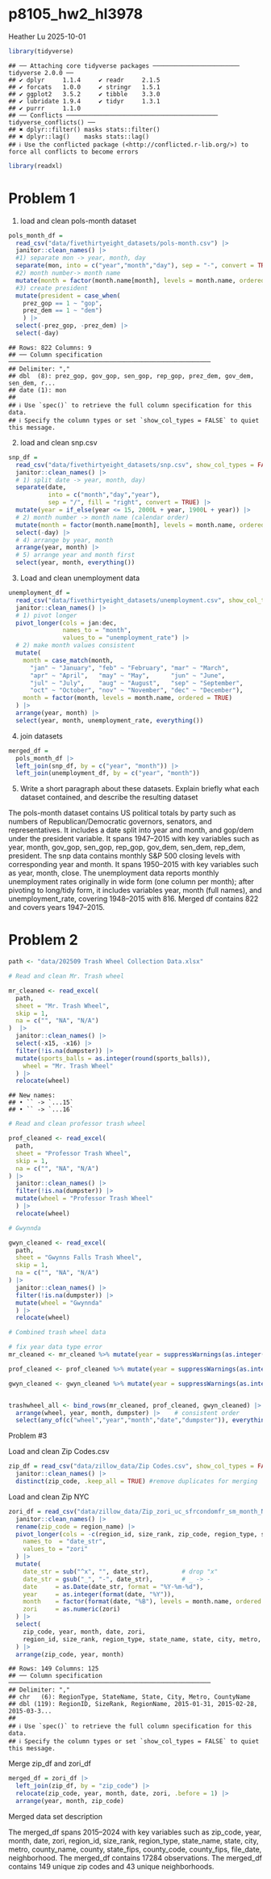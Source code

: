 p8105_hw2_hl3978
================
Heather Lu
2025-10-01

``` r
library(tidyverse)
```

    ## ── Attaching core tidyverse packages ──────────────────────── tidyverse 2.0.0 ──
    ## ✔ dplyr     1.1.4     ✔ readr     2.1.5
    ## ✔ forcats   1.0.0     ✔ stringr   1.5.1
    ## ✔ ggplot2   3.5.2     ✔ tibble    3.3.0
    ## ✔ lubridate 1.9.4     ✔ tidyr     1.3.1
    ## ✔ purrr     1.1.0     
    ## ── Conflicts ────────────────────────────────────────── tidyverse_conflicts() ──
    ## ✖ dplyr::filter() masks stats::filter()
    ## ✖ dplyr::lag()    masks stats::lag()
    ## ℹ Use the conflicted package (<http://conflicted.r-lib.org/>) to force all conflicts to become errors

``` r
library(readxl)
```

# Problem 1

1)  load and clean pols-month dataset

``` r
pols_month_df = 
  read_csv("data/fivethirtyeight_datasets/pols-month.csv") |> 
  janitor::clean_names() |> 
  #1) separate mon -> year, month, day
  separate(mon, into = c("year","month","day"), sep = "-", convert = TRUE) |>
  #2) month number-> month name
  mutate(month = factor(month.name[month], levels = month.name, ordered = TRUE)) |> 
  #3) create president 
  mutate(president = case_when(
    prez_gop == 1 ~ "gop",
    prez_dem == 1 ~ "dem")
    ) |> 
  select(-prez_gop, -prez_dem) |> 
  select(-day)
```

    ## Rows: 822 Columns: 9
    ## ── Column specification ────────────────────────────────────────────────────────
    ## Delimiter: ","
    ## dbl  (8): prez_gop, gov_gop, sen_gop, rep_gop, prez_dem, gov_dem, sen_dem, r...
    ## date (1): mon
    ## 
    ## ℹ Use `spec()` to retrieve the full column specification for this data.
    ## ℹ Specify the column types or set `show_col_types = FALSE` to quiet this message.

2)  load and clean snp.csv

``` r
snp_df = 
  read_csv("data/fivethirtyeight_datasets/snp.csv", show_col_types = FALSE) |>
  janitor::clean_names() |> 
  # 1) split date -> year, month, day)
  separate(date, 
           into = c("month","day","year"),
           sep = "/", fill = "right", convert = TRUE) |> 
  mutate(year = if_else(year <= 15, 2000L + year, 1900L + year)) |>
  # 2) month number -> month name (calendar order)
  mutate(month = factor(month.name[month], levels = month.name, ordered = TRUE)) |> 
  select(-day) |>
  # 4) arrange by year, month
  arrange(year, month) |>
  # 5) arrange year and month first
  select(year, month, everything())
```

3)  Load and clean unemployment data

``` r
unemployment_df = 
  read_csv("data/fivethirtyeight_datasets/unemployment.csv", show_col_types = FALSE) |>
  janitor::clean_names() |> 
  # 1) pivot longer
  pivot_longer(cols = jan:dec,
               names_to = "month",
               values_to = "unemployment_rate") |> 
  # 2) make month values consistent
  mutate(
    month = case_match(month,
      "jan" ~ "January", "feb" ~ "February", "mar" ~ "March",
      "apr" ~ "April",   "may" ~ "May",      "jun" ~ "June",
      "jul" ~ "July",    "aug" ~ "August",   "sep" ~ "September",
      "oct" ~ "October", "nov" ~ "November", "dec" ~ "December"), 
    month = factor(month, levels = month.name, ordered = TRUE)
  ) |> 
  arrange(year, month) |> 
  select(year, month, unemployment_rate, everything())
```

4)  join datasets

``` r
merged_df =
  pols_month_df |> 
  left_join(snp_df, by = c("year", "month")) |> 
  left_join(unemployment_df, by = c("year", "month"))
```

5)  Write a short paragraph about these datasets. Explain briefly what
    each dataset contained, and describe the resulting dataset

The pols-month dataset contains US political totals by party such as
numbers of Republican/Democratic governors, senators, and
representatives. It includes a date split into year and month, and
gop/dem under the president variable. It spans 1947–2015 with key
variables such as year, month, gov_gop, sen_gop, rep_gop, gov_dem,
sen_dem, rep_dem, president. The snp data contains monthly S&P 500
closing levels with corresponding year and month. It spans 1950–2015
with key variables such as year, month, close. The unemployment data
reports monthly unemployment rates originally in wide form (one column
per month); after pivoting to long/tidy form, it includes variables
year, month (full names), and unemployment_rate, covering 1948–2015 with
816. Merged df contains 822 and covers years 1947–2015.

# Problem 2

``` r
path <- "data/202509 Trash Wheel Collection Data.xlsx"

# Read and clean Mr. Trash wheel

mr_cleaned <- read_excel(
  path,
  sheet = "Mr. Trash Wheel",
  skip = 1,                   
  na = c("", "NA", "N/A")
)  |>
  janitor::clean_names() |>
  select(-x15, -x16) |>
  filter(!is.na(dumpster)) |>
  mutate(sports_balls = as.integer(round(sports_balls)),
    wheel = "Mr. Trash Wheel"
  ) |>
  relocate(wheel)
```

    ## New names:
    ## • `` -> `...15`
    ## • `` -> `...16`

``` r
# Read and clean professor trash wheel

prof_cleaned <- read_excel(
  path,
  sheet = "Professor Trash Wheel",
  skip = 1,
  na = c("", "NA", "N/A")
) |> 
  janitor::clean_names() |> 
  filter(!is.na(dumpster)) |>
  mutate(wheel = "Professor Trash Wheel"
  ) |> 
  relocate(wheel)

# Gwynnda

gwyn_cleaned <- read_excel(
  path,
  sheet = "Gwynns Falls Trash Wheel",
  skip = 1,
  na = c("", "NA", "N/A")
) |> 
  janitor::clean_names() |>
  filter(!is.na(dumpster)) |>
  mutate(wheel = "Gwynnda"
  ) |> 
  relocate(wheel)

# Combined trash wheel data

# fix year data type error
mr_cleaned <- mr_cleaned %>% mutate(year = suppressWarnings(as.integer(year)))

prof_cleaned <- prof_cleaned %>% mutate(year = suppressWarnings(as.integer(year)))

gwyn_cleaned <- gwyn_cleaned %>% mutate(year = suppressWarnings(as.integer(year)))


trashwheel_all <- bind_rows(mr_cleaned, prof_cleaned, gwyn_cleaned) |> 
  arrange(wheel, year, month, dumpster) |>    # consistent order
  select(any_of(c("wheel","year","month","date","dumpster")), everything())
```

Problem \#3

Load and clean Zip Codes.csv

``` r
zip_df = read_csv("data/zillow_data/Zip Codes.csv", show_col_types = FALSE) |> 
  janitor::clean_names() |> 
  distinct(zip_code, .keep_all = TRUE) #remove duplicates for merging
```

Load and clean Zip NYC

``` r
zori_df = read_csv("data/zillow_data/Zip_zori_uc_sfrcondomfr_sm_month_NYC.csv") |>
  janitor::clean_names() |> 
  rename(zip_code = region_name) |>
  pivot_longer(cols = -c(region_id, size_rank, zip_code, region_type, state_name, state, city, metro, county_name),
    names_to  = "date_str",
    values_to = "zori"
  ) |> 
  mutate(
    date_str = sub("^x", "", date_str),         # drop "x"
    date_str = gsub("_", "-", date_str),        # _ -> -
    date     = as.Date(date_str, format = "%Y-%m-%d"),
    year     = as.integer(format(date, "%Y")),
    month    = factor(format(date, "%B"), levels = month.name, ordered = TRUE),
    zori     = as.numeric(zori)
  ) |> 
  select(
    zip_code, year, month, date, zori,
    region_id, size_rank, region_type, state_name, state, city, metro, county_name
  ) |>
  arrange(zip_code, year, month)
```

    ## Rows: 149 Columns: 125
    ## ── Column specification ────────────────────────────────────────────────────────
    ## Delimiter: ","
    ## chr   (6): RegionType, StateName, State, City, Metro, CountyName
    ## dbl (119): RegionID, SizeRank, RegionName, 2015-01-31, 2015-02-28, 2015-03-3...
    ## 
    ## ℹ Use `spec()` to retrieve the full column specification for this data.
    ## ℹ Specify the column types or set `show_col_types = FALSE` to quiet this message.

Merge zip_df and zori_df

``` r
merged_df = zori_df |> 
  left_join(zip_df, by = "zip_code") |> 
  relocate(zip_code, year, month, date, zori, .before = 1) |> 
  arrange(year, month, zip_code)
```

Merged data set description

The merged_df spans 2015–2024 with key variables such as zip_code, year,
month, date, zori, region_id, size_rank, region_type, state_name, state,
city, metro, county_name, county, state_fips, county_code, county_fips,
file_date, neighborhood. The merged_df contains 17284 observations. The
merged_df contains 149 unique zip codes and 43 unique neighborhoods.
